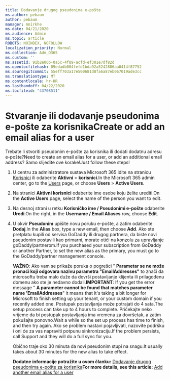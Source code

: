 ```yaml
---
title: Dodavanje drugog pseudonima e-pošte
ms.author: pebaum
author: pebaum
manager: mnirkhe
ms.date: 04/21/2020
ms.audience: Admin
ms.topic: article
ROBOTS: NOINDEX, NOFOLLOW
localization_priority: Normal
ms.collection: Adm_O365
ms.custom: ''
ms.assetid: 91b2e06b-0a5c-4f89-acfd-ef301e7df82d
ms.openlocfilehash: 09edadb004fefd1bda92a5242886aa0414f87752
ms.sourcegitcommit: 55eff703a17e500681d8fa6a87eb067019ade3cc
ms.translationtype: MT
ms.contentlocale: hr-HR
ms.lasthandoff: 04/22/2020
ms.locfileid: "43708511"
---
```

# <a name="create-or-add-an-email-alias-for-a-user"></a><span data-ttu-id="9d016-102">Stvaranje ili dodavanje pseudonima e-pošte za korisnika</span><span class="sxs-lookup"><span data-stu-id="9d016-102">Create or add an email alias for a user</span></span>

<span data-ttu-id="9d016-103">Trebate li stvoriti pseudonim e-pošte za korisnika ili dodati dodatnu adresu e-pošte?</span><span class="sxs-lookup"><span data-stu-id="9d016-103">Need to create an email alias for a user, or add an additional email address?</span></span> <span data-ttu-id="9d016-104">Samo slijedite ove korake!</span><span class="sxs-lookup"><span data-stu-id="9d016-104">Just follow these steps!</span></span>
  
1. <span data-ttu-id="9d016-105">U centru za administratore sustava Microsoft 365 idite na stranicu [Korisnici](https://go.microsoft.com/fwlink/p/?linkid=834822) ili odaberite **Aktivni** \> **korisnici**.</span><span class="sxs-lookup"><span data-stu-id="9d016-105">In the Microsoft 365 admin center, go to the [Users](https://go.microsoft.com/fwlink/p/?linkid=834822) page, or choose **Users** \> **Active Users**.</span></span>
    
2. <span data-ttu-id="9d016-106">Na stranici **Aktivni korisnici** odaberite ime osobe koju želite urediti.</span><span class="sxs-lookup"><span data-stu-id="9d016-106">On the **Active Users** page, select the name of the person you want to edit.</span></span> 
    
3. <span data-ttu-id="9d016-107">Na desnoj strani u retku **Korisničko ime / Pseudonimi e-pošte** odaberite **Uredi**.</span><span class="sxs-lookup"><span data-stu-id="9d016-107">On the right, in the **Username / Email Aliases** row, choose **Edit**.</span></span>
    
4. <span data-ttu-id="9d016-108">U okvir **Pseudonim** upišite novu poruku e-pošte, a zatim odaberite **Dodaj**.</span><span class="sxs-lookup"><span data-stu-id="9d016-108">In the **Alias** box, type a new email, then choose **Add**.</span></span> <span data-ttu-id="9d016-109">Ako ste pretplatu kupili od servisa GoDaddy ili drugog partnera, da biste novi pseudonim postavili kao primarni, morate otići na konzolu za upravljanje goDaddy/partnerom.</span><span class="sxs-lookup"><span data-stu-id="9d016-109">If you purchased your subscription from GoDaddy or another Partner, to set the new alias as the primary, you must go to the GoDaddy/partner management console.</span></span> 
    
    <span data-ttu-id="9d016-110">**VAŽNO**: Ako vam se prikaže poruka o pogrešci " **Parametar se ne može pronaći koji odgovara nazivu parametra "EmailAddresses"** to znači da microsoftu treba malo duže da dovrši postavljanje klijenta ili prilagođenu domenu ako ste je nedavno dodali.</span><span class="sxs-lookup"><span data-stu-id="9d016-110">**IMPORTANT**: If you get the error message " **A parameter cannot be found that matches parameter name 'EmailAddresses**" it means that it's taking a bit longer for Microsoft to finish setting up your tenant, or your custom domain if you recently added one.</span></span> <span data-ttu-id="9d016-111">Postupak postavljanja može potrajati do 4 sata.</span><span class="sxs-lookup"><span data-stu-id="9d016-111">The setup process can take up to 4 hours to complete.</span></span> <span data-ttu-id="9d016-112">Pričekajte neko vrijeme da bi postupak postavljanja ima vremena za dovršetak, a zatim pokušajte ponovno.</span><span class="sxs-lookup"><span data-stu-id="9d016-112">Wait a while so the set up process has time to finish, and then try again.</span></span> <span data-ttu-id="9d016-113">Ako se problem nastavi pojavljivati, nazovite podršku i oni će za vas napraviti potpunu sinkronizaciju.</span><span class="sxs-lookup"><span data-stu-id="9d016-113">If the problem persists, call Support and they will do a full sync for you.</span></span>
    
    <span data-ttu-id="9d016-114">Obično traje oko 30 minuta da novi pseudonim stupi na snagu.</span><span class="sxs-lookup"><span data-stu-id="9d016-114">It usually takes about 30 minutes for the new alias to take effect.</span></span>
    
    <span data-ttu-id="9d016-115">**Dodatne informacije potražite u ovom članku:** [Dodavanje drugog pseudonima e-pošte za korisnika](https://docs.microsoft.com/office365/admin/email/add-another-email-alias-for-a-user)</span><span class="sxs-lookup"><span data-stu-id="9d016-115">**For more details, see this article:** [Add another email alias for a user](https://docs.microsoft.com/office365/admin/email/add-another-email-alias-for-a-user)</span></span>
    

